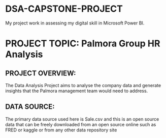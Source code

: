 # DSA-CAPSTONE-PROJECT
My project work in assessing my digital skill in Microsoft Power BI.

# PROJECT TOPIC: Palmora Group HR Analysis

## PROJECT OVERVIEW:
The Data Analysis Project aims to analyse the company data and generate insights that the Palmora management team would need to address.

## DATA SOURCE:
The primary data source used here is Sale.csv and this is an open source data that can be freely downloaded from an open source online such as FRED or kaggle or from any other data repository site 
